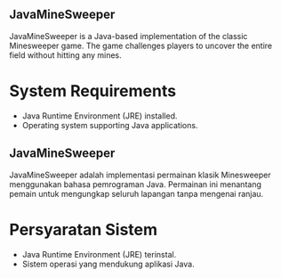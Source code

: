 ## JavaMineSweeper

JavaMineSweeper is a Java-based implementation of the classic Minesweeper game. The game challenges players to uncover the entire field without hitting any mines.

# System Requirements

- Java Runtime Environment (JRE) installed.
- Operating system supporting Java applications.



## JavaMineSweeper

JavaMineSweeper adalah implementasi permainan klasik Minesweeper menggunakan bahasa pemrograman Java. Permainan ini menantang pemain untuk mengungkap seluruh lapangan tanpa mengenai ranjau.

# Persyaratan Sistem

- Java Runtime Environment (JRE) terinstal.
- Sistem operasi yang mendukung aplikasi Java.
